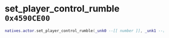 # set_player_control_rumble `0x4590CE00`

```lua
natives.actor.set_player_control_rumble(_unk0 --[[ number ]], _unk1 --[[ number ]])
```